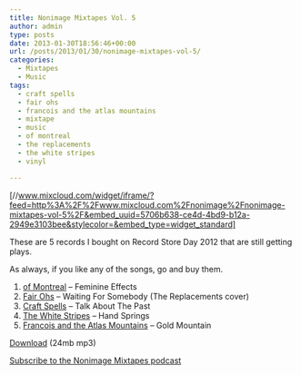 ```yaml
---
title: Nonimage Mixtapes Vol. 5
author: admin
type: posts
date: 2013-01-30T18:56:46+00:00
url: /posts/2013/01/30/nonimage-mixtapes-vol-5/
categories:
  - Mixtapes
  - Music
tags:
  - craft spells
  - fair ohs
  - francois and the atlas mountains
  - mixtape
  - music
  - of montreal
  - the replacements
  - the white stripes
  - vinyl

---
```

[//www.mixcloud.com/widget/iframe/?feed=http%3A%2F%2Fwww.mixcloud.com%2Fnonimage%2Fnonimage-mixtapes-vol-5%2F&embed_uuid=5706b638-ce4d-4bd9-b12a-2949e3103bee&stylecolor=&embed_type=widget_standard]

These are 5 records I bought on Record Store Day 2012 that are still getting plays.

As always, if you like any of the songs, go and buy them.

  1. [of Montreal][1] &#8211; Feminine Effects
  2. [Fair Ohs][2] &#8211; Waiting For Somebody (The Replacements cover)
  3. [Craft Spells][3] &#8211; Talk About The Past
  4. [The White Stripes][4] &#8211; Hand Springs
  5. [Francois and the Atlas Mountains][5] &#8211; Gold Mountain

[Download][6] (24mb mp3)

[Subscribe to the Nonimage Mixtapes podcast][7]

 [1]: http://www.ofmontreal.net/
 [2]: http://fairohs.com/
 [3]: http://craftspells.tumblr.com/
 [4]: http://www.whitestripes.com/
 [5]: http://www.francoisandtheatlasmountains.com/
 [6]: https://drive.google.com/file/d/1wfTzmoX5yKBozQsncHN4s-Vwmwn8pwK6/view?usp=sharing "Nonimage Mixtapes Vol. 5 download"
 [7]: http://feeds.feedburner.com/nonimage-mixtapes "Nonimage Mixtape podcast feed"
